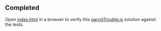 ## Completed

Open [index.html](index.html) in a browser
to verify this [parrotTrouble.js](parrotTrouble.js) solution against the tests.
